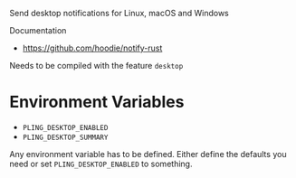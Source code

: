 Send desktop notifications for Linux, macOS and Windows

Documentation
- <https://github.com/hoodie/notify-rust>

Needs to be compiled with the feature `desktop`

# Environment Variables
- `PLING_DESKTOP_ENABLED`
- `PLING_DESKTOP_SUMMARY`

Any environment variable has to be defined.
Either define the defaults you need or set `PLING_DESKTOP_ENABLED` to something.
